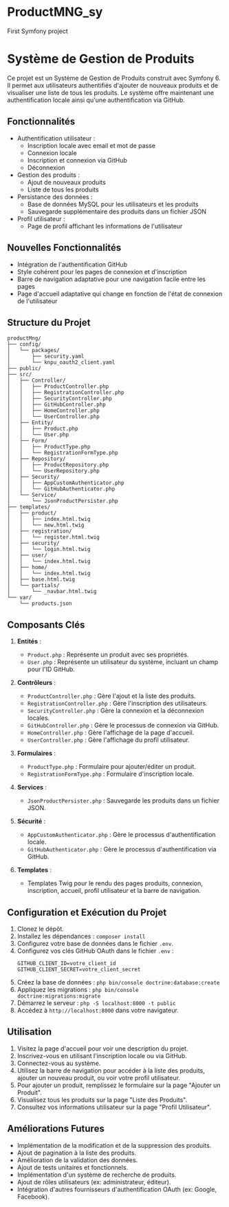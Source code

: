 # ProductMNG_sy

First Symfony project

# Système de Gestion de Produits

Ce projet est un Système de Gestion de Produits construit avec Symfony 6. Il permet aux utilisateurs authentifiés d'ajouter de nouveaux produits et de visualiser une liste de tous les produits. Le système offre maintenant une authentification locale ainsi qu'une authentification via GitHub.

## Fonctionnalités

- Authentification utilisateur :
  - Inscription locale avec email et mot de passe
  - Connexion locale
  - Inscription et connexion via GitHub
  - Déconnexion
- Gestion des produits :
  - Ajout de nouveaux produits
  - Liste de tous les produits
- Persistance des données :
  - Base de données MySQL pour les utilisateurs et les produits
  - Sauvegarde supplémentaire des produits dans un fichier JSON
- Profil utilisateur :
  - Page de profil affichant les informations de l'utilisateur

## Nouvelles Fonctionnalités

- Intégration de l'authentification GitHub
- Style cohérent pour les pages de connexion et d'inscription
- Barre de navigation adaptative pour une navigation facile entre les pages
- Page d'accueil adaptative qui change en fonction de l'état de connexion de l'utilisateur

## Structure du Projet

```
productMng/
├── config/
│   └── packages/
│       ├── security.yaml
│       └── knpu_oauth2_client.yaml
├── public/
├── src/
│   ├── Controller/
│   │   ├── ProductController.php
│   │   ├── RegistrationController.php
│   │   ├── SecurityController.php
│   │   ├── GitHubController.php
│   │   ├── HomeController.php
│   │   └── UserController.php
│   ├── Entity/
│   │   ├── Product.php
│   │   └── User.php
│   ├── Form/
│   │   ├── ProductType.php
│   │   └── RegistrationFormType.php
│   ├── Repository/
│   │   ├── ProductRepository.php
│   │   └── UserRepository.php
│   ├── Security/
│   │   ├── AppCustomAuthenticator.php
│   │   └── GitHubAuthenticator.php
│   └── Service/
│       └── JsonProductPersister.php
├── templates/
│   ├── product/
│   │   ├── index.html.twig
│   │   └── new.html.twig
│   ├── registration/
│   │   └── register.html.twig
│   ├── security/
│   │   └── login.html.twig
│   ├── user/
│   │   └── index.html.twig
│   ├── home/
│   │   └── index.html.twig
│   ├── base.html.twig
│   └── partials/
│       └── _navbar.html.twig
└── var/
    └── products.json
```

## Composants Clés

1. **Entités** :

   - `Product.php` : Représente un produit avec ses propriétés.
   - `User.php` : Représente un utilisateur du système, incluant un champ pour l'ID GitHub.

2. **Contrôleurs** :

   - `ProductController.php` : Gère l'ajout et la liste des produits.
   - `RegistrationController.php` : Gère l'inscription des utilisateurs.
   - `SecurityController.php` : Gère la connexion et la déconnexion locales.
   - `GitHubController.php` : Gère le processus de connexion via GitHub.
   - `HomeController.php` : Gère l'affichage de la page d'accueil.
   - `UserController.php` : Gère l'affichage du profil utilisateur.

3. **Formulaires** :

   - `ProductType.php` : Formulaire pour ajouter/éditer un produit.
   - `RegistrationFormType.php` : Formulaire d'inscription locale.

4. **Services** :

   - `JsonProductPersister.php` : Sauvegarde les produits dans un fichier JSON.

5. **Sécurité** :

   - `AppCustomAuthenticator.php` : Gère le processus d'authentification locale.
   - `GitHubAuthenticator.php` : Gère le processus d'authentification via GitHub.

6. **Templates** :
   - Templates Twig pour le rendu des pages produits, connexion, inscription, accueil, profil utilisateur et la barre de navigation.

## Configuration et Exécution du Projet

1. Clonez le dépôt.
2. Installez les dépendances : `composer install`
3. Configurez votre base de données dans le fichier `.env`.
4. Configurez vos clés GitHub OAuth dans le fichier `.env` :
   ```
   GITHUB_CLIENT_ID=votre_client_id
   GITHUB_CLIENT_SECRET=votre_client_secret
   ```
5. Créez la base de données : `php bin/console doctrine:database:create`
6. Appliquez les migrations : `php bin/console doctrine:migrations:migrate`
7. Démarrez le serveur : `php -S localhost:8000 -t public`
8. Accédez à `http://localhost:8000` dans votre navigateur.

## Utilisation

1. Visitez la page d'accueil pour voir une description du projet.
2. Inscrivez-vous en utilisant l'inscription locale ou via GitHub.
3. Connectez-vous au système.
4. Utilisez la barre de navigation pour accéder à la liste des produits, ajouter un nouveau produit, ou voir votre profil utilisateur.
5. Pour ajouter un produit, remplissez le formulaire sur la page "Ajouter un Produit".
6. Visualisez tous les produits sur la page "Liste des Produits".
7. Consultez vos informations utilisateur sur la page "Profil Utilisateur".

## Améliorations Futures

- Implémentation de la modification et de la suppression des produits.
- Ajout de pagination à la liste des produits.
- Amélioration de la validation des données.
- Ajout de tests unitaires et fonctionnels.
- Implémentation d'un système de recherche de produits.
- Ajout de rôles utilisateurs (ex: administrateur, éditeur).
- Intégration d'autres fournisseurs d'authentification OAuth (ex: Google, Facebook).
